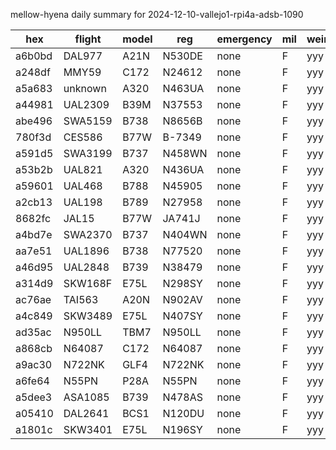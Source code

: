 mellow-hyena daily summary for 2024-12-10-vallejo1-rpi4a-adsb-1090

|hex|flight|model|reg|emergency|mil|weirdo|
|--|--|--|--|--|--|--|
|a6b0bd|DAL977|A21N|N530DE|none|F|yyy|
|a248df|MMY59|C172|N24612|none|F|yyy|
|a5a683|unknown|A320|N463UA|none|F|yyy|
|a44981|UAL2309|B39M|N37553|none|F|yyy|
|abe496|SWA5159|B738|N8656B|none|F|yyy|
|780f3d|CES586|B77W|B-7349|none|F|yyy|
|a591d5|SWA3199|B737|N458WN|none|F|yyy|
|a53b2b|UAL821|A320|N436UA|none|F|yyy|
|a59601|UAL468|B788|N45905|none|F|yyy|
|a2cb13|UAL198|B789|N27958|none|F|yyy|
|8682fc|JAL15|B77W|JA741J|none|F|yyy|
|a4bd7e|SWA2370|B737|N404WN|none|F|yyy|
|aa7e51|UAL1896|B738|N77520|none|F|yyy|
|a46d95|UAL2848|B739|N38479|none|F|yyy|
|a314d9|SKW168F|E75L|N298SY|none|F|yyy|
|ac76ae|TAI563|A20N|N902AV|none|F|yyy|
|a4c849|SKW3489|E75L|N407SY|none|F|yyy|
|ad35ac|N950LL|TBM7|N950LL|none|F|yyy|
|a868cb|N64087|C172|N64087|none|F|yyy|
|a9ac30|N722NK|GLF4|N722NK|none|F|yyy|
|a6fe64|N55PN|P28A|N55PN|none|F|yyy|
|a5dee3|ASA1085|B739|N478AS|none|F|yyy|
|a05410|DAL2641|BCS1|N120DU|none|F|yyy|
|a1801c|SKW3401|E75L|N196SY|none|F|yyy|
